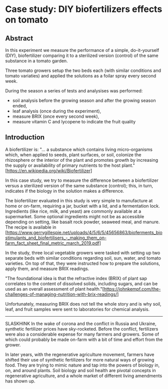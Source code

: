 # Case study: DIY biofertilizers effects on tomato

## Abstract

In this experiment we measure the performance of a simple, do-it-yourself (DIY), biofertilizer comparing it to a sterilized version (control) of the same substance in a tomato garden.

Three tomato growers setup the two beds each (with similar conditions and tomato variaties) and applied the solutions as a foilar spray every second week.

During the season a series of tests and analysises was performed:

- soil analysis before the growing season and after the growing season ended,
- leaf analysis (once during the experiment),
- measure BRIX (once every second week),
- measure vitamin C and lycopene to indicate the fruit quality

## Introduction

A biofertilizer is: "... a substance which contains living micro-organisms which, when applied to seeds, plant surfaces, or soil, colonize the rhizosphere or the interior of the plant and promotes growth by increasing the supply or availability of primary nutrients to the host plant." [https://en.wikipedia.org/wiki/Biofertilizer]

In this case study, we try to measure the difference between a biofertilizer versus a sterilized version of the same substance (control); this, in turn, indicates if the biology in the solution makes a difference.

The biofertilizer evaluated in this study is very simple to manufacture at home or on-farm, requiring a jar, bucket with a lid, and a fermentation lock. Ingredients (like rice, milk, and yeast) are commonly available at a supermarket. Some optional ingredients might not be as accessible depending on setting, like basalt rock powder, seaweed meal, and manure. The recipe is available in [https://www.gerrygillespie.net/uploads/4/5/6/5/45656863/bioferments_biostimulants_and_biofertilisers_-_making_them_on-farm_fact_sheet_final_metric_march_2019.pdf]

In the study, three local vegetable growers were tasked with setting up two separate beds with similar conditions regarding soil, sun, water, and tomato varieties. On top of that, they were instructed how to prepare the solutions, apply them, and measure BRIX readings.

"The foundational idea is that the refractive index (BRIX) of plant sap correlates to the content of dissolved solids, including sugars, and can be used as an overall assessment of plant health."[https://johnkempf.com/the-challenges-of-managing-nutrition-with-brix-readings/]

Unfortunately, measuring BRIX does not tell the whole story and is why soil, leaf, and fruit samples were sent to laboratories for chemical analysis.

----
SLASKHINK
In the wake of corona and the conflict in Russia and Ukraine, synthetic fertilizer prices have sky-rocketed. Before the conflict, fertilizers were also a considerable expense for many farmers and growers. Some of which could probably be made on-farm with a bit of time and effort from the grower. 

In later years, with the regenerative agriculture movement, farmers have shifted their use of synthetic fertilizers for more natural ways of growing food. They are trying to mimic nature and tap into the powers of biology in, on, and around plants. Soil biology and soil health are pivotal concepts in regenerative agriculture, and a whole market of different living amendments has shown up.